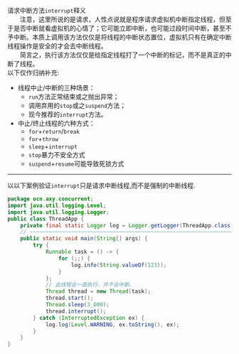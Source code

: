 请求中断方法`interrupt`释义  
&#8195;&#8195;注意，这里所说的是请求，人性点说就是程序请求虚拟机中断指定线程，但至于是否中断就看虚拟机的心情了；它可能立即中断，也可能过段时间中断，甚至不予中断。本质上调用该方法仅仅是将线程的中断状态置位，虚拟机只有在确定中断线程操作是安全的才会去中断线程。  
&#8195;&#8195;简言之，执行该方法仅仅是给指定线程打了一个中断的标记，而不是真正的中断了线程。  
以下仅作归纳补充:  
- 线程中止/中断的三种场景：  
  - `run`方法正常结束或之抛出异常；  
  - 调用弃用的`stop`或之`suspend`方法；  
  - 现今推荐的`interrupt`方法。  
- 中止/终止线程的六种方式：  
  - `for`+`return`/`break`  
  - `for`+`throw`  
  - `sleep`+`interrupt`  
  - `stop`暴力不安全方式  
  - `suspend`+`resume`可能导致死锁方式  

---

以以下案例验证`interrupt`只是请求中断线程,而不是强制的中断线程.  
```java
package ocn.axy.concurrent;  
import java.util.logging.Level;  
import java.util.logging.Logger;  
public class ThreadApp {  
    private final static Logger log = Logger.getLogger(ThreadApp.class.getPackage().getName());  
    // ~~~~~~~~~~~~~~~~~~~~~~~~~~~~~~~~~~~~~~~~~~~~~~~~~~~~~~~~~~~~~~~~~~~~~~~~~~~~~~~~~~~~~~~~~~~~~~~~~~~  
    public static void main(String[] args) {  
        try {  
            Runnable task = () -> {  
                for (;;) {  
                    log.info(String.valueOf(123));  
                }  
            };  
            // 此线程会一直执行，并不会中断。  
            Thread thread = new Thread(task);  
            thread.start();  
            Thread.sleep(3_000);  
            thread.interrupt();  
        } catch (InterruptedException ex) {  
            log.log(Level.WARNING, ex.toString(), ex);  
        }  
    }  
}  
```  
